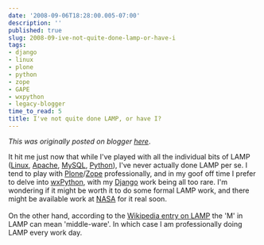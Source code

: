 ```yaml
---
date: '2008-09-06T18:28:00.005-07:00'
description: ''
published: true
slug: 2008-09-ive-not-quite-done-lamp-or-have-i
tags:
- django
- linux
- plone
- python
- zope
- GAPE
- wxpython
- legacy-blogger
time_to_read: 5
title: I've not quite done LAMP, or have I?
---
```


*This was originally posted on blogger [here](https://pydanny.blogspot.com/2008/09/ive-not-quite-done-lamp-or-have-i.html)*.

It hit me just now that while I've played with all the individual bits of LAMP (<a href="http://www.linux.org/">Linux</a>, <a href="http://apache.org/">Apache</a>, <a href="http://dev.mysql.com/">MySQL</a>, <a href="http://python.org">Python</a>), I've never actually done LAMP per se.  I tend to play with <a href="http://plone.org">Plone</a>/<a href="http://www.zope.org">Zope</a> professionally, and in my goof off time I prefer to delve into <a href="http://wxpython.org">wxPython</a>, with my <a href="http://www.djangoproject.com/">Django</a> work being all too rare.  I'm wondering if it might be worth it to do some formal LAMP work, and there might be available work at <a href="http://www.nasa.gov">NASA</a> for it real soon. <br /><br />On the other hand, according to the <a href="http://en.wikipedia.org/wiki/LAMP_%28software_bundle%29">Wikipedia entry on LAMP</a> the 'M' in LAMP can mean 'middle-ware'.  In which case I am professionally doing LAMP every work day.